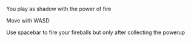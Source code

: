 You play as shadow with the power of fire

Move with WASD

Use spacebar to fire your fireballs but only after collecting the powerup